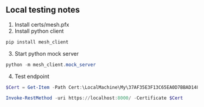 ## Local testing notes

1. Install certs/mesh.pfx
2. Install python client

``` PowerShell
pip install mesh_client
```

3. Start python mock server

``` PowerShell
python -m mesh_client.mock_server
```

4. Test endpoint

``` PowerShell
$Cert = Get-Item -Path Cert:\LocalMachine\My\37AF35E3F13C65EA0D7BBAD148332924A1CE41D7

Invoke-RestMethod -uri https://localhost:8000/ -Certificate $Cert
```
